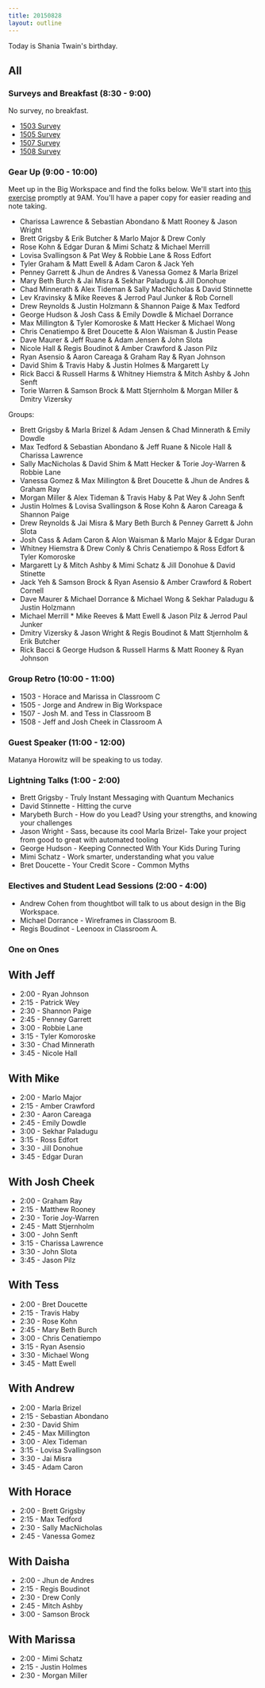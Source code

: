 ```yaml
---
title: 20150828
layout: outline
---
```


Today is Shania Twain's birthday.

## All

### Surveys and Breakfast (8:30 - 9:00)

No survey, no breakfast.

* [1503 Survey](http://goo.gl/forms/HFyFPwxPsW)
* [1505 Survey](http://goo.gl/forms/qn1z8C8IcU)
* [1507 Survey](http://goo.gl/forms/4dx8mnkhPn)
* [1508 Survey](http://goo.gl/forms/uOK8uyi9d8)

### Gear Up (9:00 - 10:00)

Meet up in the Big Workspace and find the folks below. We'll start into [this exercise](https://github.com/turingschool/gear-up/blob/master/privilege.markdown) promptly at 9AM. You'll have a paper copy for easier reading and note taking.

* Charissa Lawrence & Sebastian Abondano & Matt Rooney & Jason Wright
* Brett Grigsby & Erik Butcher & Marlo Major & Drew Conly
* Rose Kohn & Edgar Duran & Mimi Schatz & Michael Merrill
* Lovisa Svallingson & Pat Wey & Robbie Lane & Ross Edfort
* Tyler Graham & Matt Ewell & Adam Caron & Jack Yeh
* Penney Garrett & Jhun de Andres & Vanessa Gomez & Marla Brizel
* Mary Beth Burch & Jai Misra & Sekhar Paladugu & Jill Donohue
* Chad Minnerath & Alex Tideman & Sally MacNicholas & David Stinnette
* Lev Kravinsky & Mike Reeves & Jerrod Paul Junker & Rob Cornell
* Drew Reynolds & Justin Holzmann & Shannon Paige & Max Tedford
* George Hudson & Josh Cass & Emily Dowdle & Michael Dorrance
* Max Millington & Tyler Komoroske & Matt Hecker & Michael Wong
* Chris Cenatiempo & Bret Doucette & Alon Waisman & Justin Pease
* Dave Maurer & Jeff Ruane & Adam Jensen & John Slota
* Nicole Hall & Regis Boudinot & Amber Crawford & Jason Pilz
* Ryan Asensio & Aaron Careaga & Graham Ray & Ryan Johnson
* David Shim & Travis Haby & Justin Holmes & Margarett Ly
* Rick Bacci & Russell Harms & Whitney Hiemstra & Mitch Ashby & John Senft
* Torie Warren & Samson Brock & Matt Stjernholm & Morgan Miller & Dmitry Vizersky

Groups:

* Brett Grigsby & Marla Brizel & Adam Jensen & Chad Minnerath & Emily Dowdle
* Max Tedford & Sebastian Abondano & Jeff Ruane & Nicole Hall & Charissa Lawrence
* Sally MacNicholas & David Shim & Matt Hecker & Torie Joy-Warren & Robbie Lane
* Vanessa Gomez & Max Millington & Bret Doucette & Jhun de Andres & Graham Ray
* Morgan Miller & Alex Tideman & Travis Haby & Pat Wey & John Senft
* Justin Holmes & Lovisa Svallingson & Rose Kohn & Aaron Careaga & Shannon Paige
* Drew Reynolds & Jai Misra & Mary Beth Burch & Penney Garrett & John Slota
* Josh Cass & Adam Caron & Alon Waisman & Marlo Major & Edgar Duran
* Whitney Hiemstra & Drew Conly & Chris Cenatiempo & Ross Edfort & Tyler Komoroske
* Margarett Ly & Mitch Ashby & Mimi Schatz & Jill Donohue & David Stinette 
* Jack Yeh & Samson Brock & Ryan Asensio & Amber Crawford & Robert Cornell
* Dave Maurer & Michael Dorrance & Michael Wong & Sekhar Paladugu & Justin Holzmann
* Michael Merrill * Mike Reeves & Matt Ewell & Jason Pilz & Jerrod Paul Junker  
* Dmitry Vizersky & Jason Wright & Regis Boudinot & Matt Stjernholm & Erik Butcher
* Rick Bacci & George Hudson & Russell Harms & Matt Rooney & Ryan Johnson

### Group Retro (10:00 - 11:00)

* 1503 - Horace and Marissa in Classroom C
* 1505 - Jorge and Andrew in Big Workspace
* 1507 - Josh M. and Tess in Classroom B
* 1508 - Jeff and Josh Cheek in Classroom A

### Guest Speaker (11:00 - 12:00)

Matanya Horowitz will be speaking to us today.


### Lightning Talks (1:00 - 2:00)

* Brett Grigsby - Truly Instant Messaging with Quantum Mechanics
* David Stinnette - Hitting the curve
* Marybeth Burch - How do you Lead? Using your strengths, and knowing your challenges
* Jason Wright - Sass, because its cool
Marla Brizel- Take your project from good to great with automated tooling
* George Hudson - Keeping Connected With Your Kids During Turing
* Mimi Schatz - Work smarter, understanding what you value
* Bret Doucette - Your Credit Score - Common Myths


### Electives and Student Lead Sessions (2:00 - 4:00)

* Andrew Cohen from thoughtbot will talk to us about design in the Big Workspace.
* Michael Dorrance - Wireframes in Classroom B.
* Regis Boudinot - Leenoox in Classroom A.

### One on Ones

## With Jeff

* 2:00 - Ryan Johnson
* 2:15 - Patrick Wey
* 2:30 - Shannon Paige
* 2:45 - Penney Garrett
* 3:00 - Robbie Lane
* 3:15 - Tyler Komoroske
* 3:30 - Chad Minnerath
* 3:45 - Nicole Hall

## With Mike

* 2:00 - Marlo Major
* 2:15 - Amber Crawford
* 2:30 - Aaron Careaga
* 2:45 - Emily Dowdle
* 3:00 - Sekhar Paladugu
* 3:15 - Ross Edfort
* 3:30 - Jill Donohue
* 3:45 - Edgar Duran

## With Josh Cheek

* 2:00 - Graham Ray
* 2:15 - Matthew Rooney
* 2:30 - Torie Joy-Warren
* 2:45 - Matt Stjernholm
* 3:00 - John Senft
* 3:15 - Charissa Lawrence
* 3:30 - John Slota
* 3:45 - Jason Pilz

## With Tess

* 2:00 - Bret Doucette
* 2:15 - Travis Haby
* 2:30 - Rose Kohn
* 2:45 - Mary Beth Burch
* 3:00 - Chris Cenatiempo
* 3:15 - Ryan Asensio
* 3:30 - Michael Wong
* 3:45 - Matt Ewell

## With Andrew

* 2:00 - Marla Brizel
* 2:15 - Sebastian Abondano
* 2:30 - David Shim
* 2:45 - Max Millington
* 3:00 - Alex Tideman
* 3:15 - Lovisa Svallingson
* 3:30 - Jai Misra
* 3:45 - Adam Caron



## With Horace

* 2:00 - Brett Grigsby
* 2:15 - Max Tedford
* 2:30 - Sally MacNicholas
* 2:45 - Vanessa Gomez

## With Daisha

* 2:00 - Jhun de Andres
* 2:15 - Regis Boudinot
* 2:30 - Drew Conly
* 2:45 - Mitch Ashby
* 3:00 - Samson Brock


## With Marissa

* 2:00 - Mimi Schatz
* 2:15 - Justin Holmes
* 2:30 - Morgan Miller
